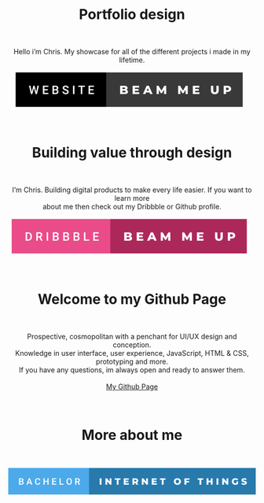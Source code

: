 <br><br>

<h1 align="center">Portfolio design</h1><br>
<p align="center">Hello i’m Chris. My showcase for all of the different projects i made in my lifetime.  <br><br>
    <a href="https://christopher-himann.com" target="_blank" title="hello beautiful person, your awesome"><img src="https://github.com/ChRIisS97/ChRIisS97/blob/master/website-beam-me-up.svg"></a> &nbsp;&nbsp;
    <br><br><br>

<h1 align="center">Building value through design</h1><br>
<p align="center">I’m Chris. Building digital products to make every life easier. If you want to learn more<br> about me then check out my Dribbble or Github profile.  <br><br>
    <a href="https://dribbble.com/cHrIsToPhEr97" target="_blank" title="hello beautiful person, your awesome"><img src="https://github.com/ChRIisS97/ChRIisS97/blob/master/dribbble-beam-me-up.svg"></a> &nbsp;&nbsp;
    <br><br><br>

<h1 align="center">Welcome to my Github Page</h1><br>
<p align="center">Prospective, cosmopolitan with a penchant for UI/UX design and conception.<br>Knowledge in user interface, user experience, JavaScript, HTML & CSS, prototyping and more.<br>If you have any questions, im always open and ready to answer them.<br><br>
    <a href="https://chriiss97.github.io/" target="_blank" title="hello beautiful person, your awesome">My Github Page</a>
    <br><br><br>
   
<h1 align="center">More about me</h1><br>
<p align="center">
    <a href="https://ausstellung.hfg-gmuend.de/s-2121/projekte/stare-less" target="_blank" title="hello beautiful person, your awesome"><img src="https://github.com/ChRIisS97/ChRIisS97/blob/master/bachelor-internet-of-things.svg"></a> &nbsp;&nbsp;
    <br><br><br>
</p>
<br><br>
